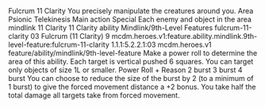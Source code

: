 <ability>
  <name>Fulcrum</name>
  <cost>11 Clarity</cost>
  <flavor>You precisely manipulate the creatures around you.</flavor>
  <keywords>
    <keyword>Area</keyword>
    <keyword>Psionic</keyword>
    <keyword>Telekinesis</keyword>
  </keywords>
  <type>Main action</type>
  <distance>Special</distance>
  <target>Each enemy and object in the area</target>
  <metadata>
    <class>mindlink</class>
    <cost>11 Clarity</cost>
    <cost_amount>11</cost_amount>
    <cost_resource>Clarity</cost_resource>
    <feature_type>ability</feature_type>
    <file_dpath>Mindlink/9th-Level Features</file_dpath>
    <item_id>fulcrum-11-clarity</item_id>
    <item_index>03</item_index>
    <item_name>Fulcrum (11 Clarity)</item_name>
    <level>9</level>
    <scc>mcdm.heroes.v1:feature.ability.mindlink.9th-level-feature:fulcrum-11-clarity</scc>
    <scdc>1.1.1:5.2.2.1:03</scdc>
    <source>mcdm.heroes.v1</source>
    <type>feature/ability/mindlink/9th-level-feature</type>
  </metadata>
  <effects>
    <effect type="mundane">Make a power roll to determine the area of this ability. Each target is vertical pushed 6 squares. You can target only objects of size 1L or smaller.</effect>
    <effect type="roll">
      <roll>Power Roll + Reason</roll>
      <t1>2 burst</t1>
      <t2>3 burst</t2>
      <t3>4 burst</t3>
    </effect>
    <effect type="mundane" name="Strained">You can choose to reduce the size of the burst by 2 (to a minimum of 1 burst) to give the forced movement distance a +2 bonus. You take half the total damage all targets take from forced movement.</effect>
  </effects>
</ability>
